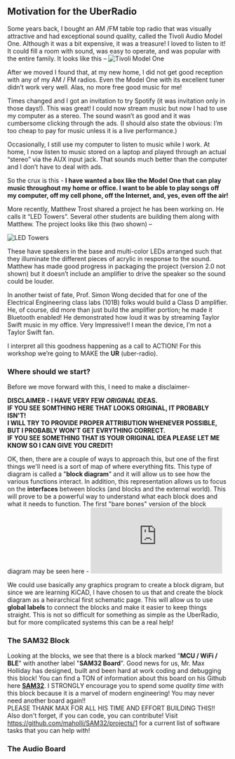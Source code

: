 ## Motivation for the UberRadio
Some years back, I bought an AM /FM table top radio that was visually attractive and had exceptional sound quality, called the Tivoli Audio Model One. Although it was a bit expensive, it was a treasure! I loved to listen to it! It could fill a room with sound, was easy to operate, and was popular with the entire family. It looks like this –
![Tivoli Model One](https://github.com/lab64makerspace/intro2PCBdesign/blob/master/UberRadio/UberRadio%20Images/Tivoli_Model_One.png)

After we moved I found that, at my new home, I did not get good reception with any of my AM / FM radios. Even the Model One with its excellent tuner didn’t work very well. Alas, no more free good music for me!

Times changed and I got an invitation to try Spotify (it was invitation only in those days!). This was great! I could now stream music but now I had to use my computer as a stereo. The sound wasn’t as good and it was cumbersome clicking through the ads. (I should also state the obvious: I’m too cheap to pay for  music unless it is a live performance.)

Occasionally, I still use my computer to listen to music while I work. At home, I now listen to music stored on a laptop and played through an actual “stereo” via the AUX input jack. That sounds much better than the computer and I don’t have to deal with ads. 

So the crux is this -
**I have wanted a box like the Model One that can play music throughout my home or office. I want to be able to play songs off my computer, off my cell phone, off the Internet, and, yes, even off the air!**

More recently, Matthew Trost shared a project he has been working on. He calls it “LED Towers”. Several other students are building them along with Matthew. The project looks like this (two shown) –</br>

![LED Towers](https://github.com/lab64makerspace/intro2PCBdesign/blob/master/UberRadio/UberRadio%20Images/LED%20Towers.png)

These have speakers in the base and multi-color LEDs arranged such that they illuminate the different pieces of acrylic in response to the sound. Matthew has made good progress in packaging the project (version 2.0 not shown) but it doesn’t include an amplifier to drive the speaker so the sound could be louder.

In another twist of fate, Prof. Simon Wong decided that for one of the Electrical Engineering class labs (101B) folks would build a Class D amplifier. He, of course, did more than just build the amplifier portion; he made it Bluetooth enabled! He demonstrated how loud it was by streaming Taylor Swift music in my office. Very Impressive!! I mean the device, I’m not a Taylor Swift fan.

I interpret all this goodness happening as a call to ACTION! For this workshop we’re going to MAKE the **UR** (uber-radio).

### Where should we start?
Before we move forward with this, I need to make a disclaimer-

**DISCLAIMER - I HAVE VERY FEW *ORIGINAL* IDEAS.</br>
IF YOU SEE SOMTHING HERE THAT LOOKS ORIGINAL, IT PROBABLY ISN'T!</br>
I WILL TRY TO PROVIDE PROPER ATTRIBUTION WHENEVER POSSIBLE, BUT I PROBABLY WON'T GET EVRYTHING CORRECT.</br>
IF YOU SEE SOMETHING THAT IS YOUR ORIGINAL IDEA PLEASE LET ME KNOW SO I CAN GIVE YOU CREDIT!**</br>

OK, then, there are a couple of ways to approach this, but one of the first things we'll need is a sort of map of where everything fits. This type of diagram is called a "**block diagram**" and it will allow us to see how the various functions interact. In addition, this representation allows us to focus on the **interfaces** between blocks (and blocks and the external world). This will prove to be a powerful way to understand what each block does and what it needs to function. The first "bare bones" version of the block diagram may be seen here -
![Starting Block Diagram](https://github.com/lab64makerspace/intro2PCBdesign/blob/master/UberRadio/Uber_Radio.pdf)

We could use basically any graphics program to create a block digram, but since we are learning KiCAD, I have chosen to us that and create the block diagram as a heirarchical first schematic page. This will allow us to use **global labels** to connect the blocks and make it easier to keep things straight. This is not so difficult for something as simple as the UberRadio, but for more complicated systems this can be a real help!

### The SAM32 Block

Looking at the blocks, we see that there is a block marked "**MCU / WiFi / BLE**" with another label "**SAM32 Board**". Good news for us, Mr. Max Holliday has designed, built and been hard at work coding and debugging this block! You can find a TON of information about this board on his Github here [**SAM32**](https://github.com/maholli/SAM32). I STRONGLY encourage you to spend some *quality time* with this block because it is a marvel of modern engineering! You may never need another board again!!</br>
PLEASE THANK MAX FOR ALL HIS TIME AND EFFORT BUILDING THIS!!</br>
Also don't forget, if you can code, you can contribute! Visit https://github.com/maholli/SAM32/projects/1 for a current list of software tasks that you can help with!

### The Audio Board
